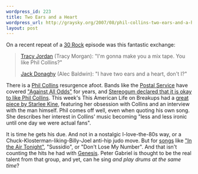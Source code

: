 ```yaml
--- 
wordpress_id: 223
title: Two Ears and a Heart
wordpress_url: http://graysky.org/2007/08/phil-collins-two-ears-and-a-heart/
layout: post
---
```

On a recent repeat of a <a href="http://www.nbc.com/30_Rock/">30 Rock</a> episode was this fantastic exchange:

<blockquote>
<a href="http://en.wikipedia.org/wiki/Tracy_Jordan">Tracy Jordan</a> (Tracy Morgan): "I'm gonna make you a mix tape. You like Phil Collins?"

<a href="http://en.wikipedia.org/wiki/Jack_Donaghy">Jack Donaghy</a> (Alec Baldwin): "I have two ears and a heart, don't I?" 
</blockquote>

There is a <a href="http://www.philcollins.co.uk/">Phil Collins</a> resurgence afoot. Bands like the <a href="http://www.postalservicemusic.net/">Postal Service</a> have covered <a href="http://youtube.com/watch?v=kehHqPfRhPo">"Against All Odds"</a> for years, and <a href="http://www.stereogum.com/archives/its-ok-to-like-phil-collins.html">Stereogum declared that it is okay to like Phil Collins</a>. This week's This American Life on Breakups had a <a href="http://www.thislife.org/Radio_Episode.aspx?episode=339">great piece by Starlee Kine</a>, featuring her obsession with Collins and an interview with the man himself. Phil comes off well, even when quoting his own song. She describes her interest in Collins' music becoming "less and less ironic until one day we were actual fans". 

It is time he gets his due. And not in a nostalgic I-love-the-80s way, or a Chuck-Klosterman-liking-Billy-Joel anti-hip judo move. But for <a href="http://hypem.com/search/phil%20collins/1">songs</a> like <a href="http://www.youtube.com/watch?v=-Tnyp9tRXRo">"In the Air Tonight"</a>, "Sussidio", or "Don't Lose My Number". And that isn't counting the hits he had with <a href="http://en.wikipedia.org/wiki/Genesis_%28band%29">Genesis</a>. Peter Gabriel is thought to be the real talent from that group, and yet, can he sing <em>and play drums at the same time</em>?

